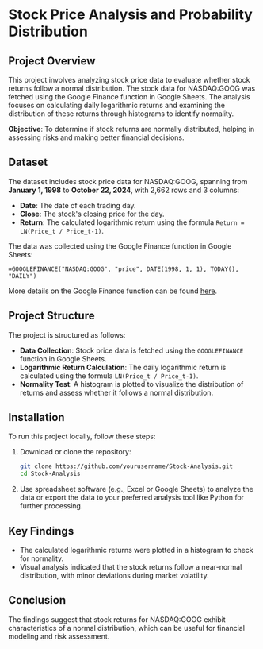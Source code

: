 # **Stock Price Analysis and Probability Distribution**

## **Project Overview**
This project involves analyzing stock price data to evaluate whether stock returns follow a normal distribution. The stock data for NASDAQ:GOOG was fetched using the Google Finance function in Google Sheets. The analysis focuses on calculating daily logarithmic returns and examining the distribution of these returns through histograms to identify normality.

**Objective**: To determine if stock returns are normally distributed, helping in assessing risks and making better financial decisions.

## **Dataset**
The dataset includes stock price data for NASDAQ:GOOG, spanning from **January 1, 1998** to **October 22, 2024**, with 2,662 rows and 3 columns:
- **Date**: The date of each trading day.
- **Close**: The stock's closing price for the day.
- **Return**: The calculated logarithmic return using the formula `Return = LN(Price_t / Price_t-1)`.

The data was collected using the Google Finance function in Google Sheets:
```plaintext
=GOOGLEFINANCE("NASDAQ:GOOG", "price", DATE(1998, 1, 1), TODAY(), "DAILY")
```

More details on the Google Finance function can be found [here](https://support.google.com/docs/answer/3093281?hl=en).

## **Project Structure**
The project is structured as follows:
- **Data Collection**: Stock price data is fetched using the `GOOGLEFINANCE` function in Google Sheets.
- **Logarithmic Return Calculation**: The daily logarithmic return is calculated using the formula `LN(Price_t / Price_t-1)`.
- **Normality Test**: A histogram is plotted to visualize the distribution of returns and assess whether it follows a normal distribution.
  
## **Installation**
To run this project locally, follow these steps:
1. Download or clone the repository:
    ```bash
    git clone https://github.com/yourusername/Stock-Analysis.git
    cd Stock-Analysis
    ```
2. Use spreadsheet software (e.g., Excel or Google Sheets) to analyze the data or export the data to your preferred analysis tool like Python for further processing.

## **Key Findings**
- The calculated logarithmic returns were plotted in a histogram to check for normality.
- Visual analysis indicated that the stock returns follow a near-normal distribution, with minor deviations during market volatility.

## **Conclusion**
The findings suggest that stock returns for NASDAQ:GOOG exhibit characteristics of a normal distribution, which can be useful for financial modeling and risk assessment.
